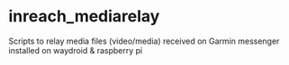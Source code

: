 # inreach_mediarelay
Scripts to relay media files (video/media) received on Garmin messenger installed on waydroid &amp; raspberry pi
